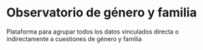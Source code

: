 # Observatorio de género y familia

Plataforma para agrupar todos los datos vinculados directa o indirectamente a cuestiones de género y familia

